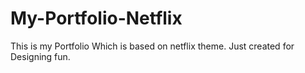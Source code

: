 # My-Portfolio-Netflix
This is my Portfolio Which is based on netflix theme. Just created for Designing fun.
